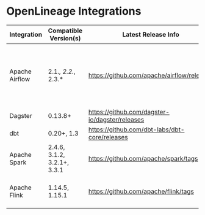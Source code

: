 # OpenLineage Integrations
|Integration|Compatible Version(s)|Latest Release Info|Docs|Notes|
|-|-|-|-|-|
|Apache Airflow|2.1.*, 2.2.*, 2.3.*|https://github.com/apache/airflow/releases|[README](./airflow/README.md)|Support for Airflow 1.x is deprecated and will be discontinued after September 30th, 2022|
|Dagster|0.13.8+|https://github.com/dagster-io/dagster/releases|[README](./dagster/README.md)| |
|dbt|0.20+, 1.3|https://github.com/dbt-labs/dbt-core/releases|[README](./dbt/README.md)| |
|Apache Spark|2.4.6, 3.1.2, 3.2.1+, 3.3.1|https://github.com/apache/spark/tags|[README](./spark/README.md)| |
|Apache Flink|1.14.5, 1.15.1|https://github.com/apache/flink/tags|[README](./spark/README.md)| Flink support is currently experimental |

